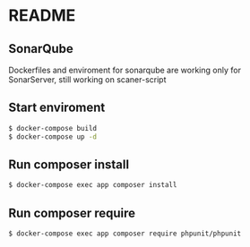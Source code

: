 README
===
## SonarQube

Dockerfiles and enviroment for sonarqube are working only for SonarServer, still working on scaner-script

## Start enviroment
```bash
$ docker-compose build
$ docker-compose up -d
```

## Run composer install
```bash
$ docker-compose exec app composer install
```

## Run composer require
```bash
$ docker-compose exec app composer require phpunit/phpunit
```